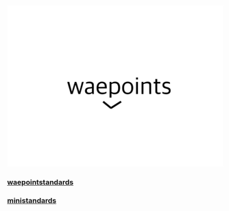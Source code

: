 ![Waepoints Logo](./waepoints-logo.svg)
### [waepointstandards](https://waepoints.github.io/waepointstandards/README.md)
### [ministandards](https://waepoints.github.io/ministandards/README.md)
